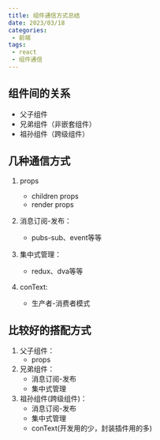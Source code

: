 ```yaml
---
title: 组件通信方式总结
date: 2023/03/18
categories:
 - 前端
tags:
 - react
 - 组件通信
---
```


## 组件间的关系

- 父子组件
- 兄弟组件（非嵌套组件）
- 祖孙组件（跨级组件）

## 几种通信方式

1. props
    - children props
    - render props

2. 消息订阅-发布：
    - pubs-sub、event等等

3. 集中式管理：
    - redux、dva等等

4. conText:
    - 生产者-消费者模式

## 比较好的搭配方式

1. 父子组件：
    - props
2. 兄弟组件：
    - 消息订阅-发布
    - 集中式管理
3. 祖孙组件(跨级组件)：
    - 消息订阅-发布
    - 集中式管理
    - conText(开发用的少，封装插件用的多)